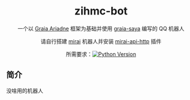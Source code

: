 <div align="center">

# zihmc-bot

一个以 [Graia Ariadne](https://github.com/GraiaProject/Ariadne) 框架为基础并使用 [graia-saya](https://github.com/GraiaProject/Saya) 编写的 QQ 机器人

请自行搭建 [mirai](https://github.com/mamoe/mirai) 机器人并安装 [mirai-api-http](https://github.com/project-mirai/mirai-api-http) 插件
<br>

所需要求：<a href="https://www.python.org/"><img alt="Python Version" src="https://img.shields.io/badge/python-3.8%2B-blue" /></a>

</div>

## 简介

没啥用的机器人
